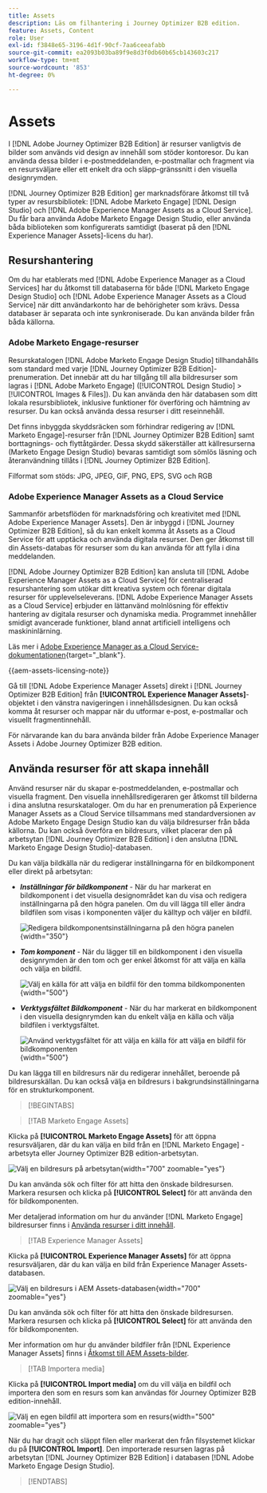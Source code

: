 ```yaml
---
title: Assets
description: Läs om filhantering i Journey Optimizer B2B edition.
feature: Assets, Content
role: User
exl-id: f3848e65-3196-4d1f-90cf-7aa6ceeafabb
source-git-commit: ea2093b03ba89f9e8d3f0db60b65cb143603c217
workflow-type: tm+mt
source-wordcount: '853'
ht-degree: 0%

---
```


# Assets

I [!DNL Adobe Journey Optimizer B2B Edition] är resurser vanligtvis de bilder som används vid design av innehåll som stöder kontoresor. Du kan använda dessa bilder i e-postmeddelanden, e-postmallar och fragment via en resursväljare eller ett enkelt dra och släpp-gränssnitt i den visuella designrymden.

[!DNL Journey Optimizer B2B Edition] ger marknadsförare åtkomst till två typer av resursbibliotek: [!DNL Adobe Marketo Engage] [!DNL Design Studio] och [!DNL Adobe Experience Manager Assets as a Cloud Service]. Du får bara använda Adobe Marketo Engage Design Studio, eller använda båda biblioteken som konfigurerats samtidigt (baserat på den [!DNL Experience Manager Assets]-licens du har).

## Resurshantering

Om du har etablerats med [!DNL Adobe Experience Manager as a Cloud Services] har du åtkomst till databaserna för både [!DNL Marketo Engage Design Studio] och [!DNL Adobe Experience Manager Assets as a Cloud Service] när ditt användarkonto har de behörigheter som krävs. Dessa databaser är separata och inte synkroniserade. Du kan använda bilder från båda källorna.

### Adobe Marketo Engage-resurser

Resurskatalogen [!DNL Adobe Marketo Engage Design Studio] tillhandahålls som standard med varje [!DNL Journey Optimizer B2B Edition]-prenumeration. Det innebär att du har tillgång till alla bildresurser som lagras i [!DNL Adobe Marketo Engage] ([!UICONTROL Design Studio] > [!UICONTROL Images & Files]). Du kan använda den här databasen som ditt lokala resursbibliotek, inklusive funktioner för överföring och hämtning av resurser. Du kan också använda dessa resurser i ditt reseinnehåll.

Det finns inbyggda skyddsräcken som förhindrar redigering av [!DNL Marketo Engage]-resurser från [!DNL Journey Optimizer B2B Edition] samt borttagnings- och flyttåtgärder. Dessa skydd säkerställer att källresurserna (Marketo Engage Design Studio) bevaras samtidigt som sömlös läsning och återanvändning tillåts i [!DNL Journey Optimizer B2B Edition].

Filformat som stöds: JPG, JPEG, GIF, PNG, EPS, SVG och RGB

### Adobe Experience Manager Assets as a Cloud Service

Sammanför arbetsflöden för marknadsföring och kreativitet med [!DNL Adobe Experience Manager Assets]. Den är inbyggd i [!DNL Journey Optimizer B2B Edition], så du kan enkelt komma åt Assets as a Cloud Service för att upptäcka och använda digitala resurser. Den ger åtkomst till din Assets-databas för resurser som du kan använda för att fylla i dina meddelanden.

[!DNL Adobe Journey Optimizer B2B Edition] kan ansluta till [!DNL Adobe Experience Manager Assets as a Cloud Service] för centraliserad resurshantering som utökar ditt kreativa system och förenar digitala resurser för upplevelseleverans. [!DNL Adobe Experience Manager Assets as a Cloud Service] erbjuder en lättanvänd molnlösning för effektiv hantering av digitala resurser och dynamiska media. Programmet innehåller smidigt avancerade funktioner, bland annat artificiell intelligens och maskininlärning.

Läs mer i [Adobe Experience Manager as a Cloud Service-dokumentationen](https://experienceleague.adobe.com/en/docs/experience-manager-cloud-service/content/assets/overview){target="_blank"}.

{{aem-assets-licensing-note}}

Gå till [!DNL Adobe Experience Manager Assets] direkt i [!DNL Journey Optimizer B2B Edition] från **[!UICONTROL Experience Manager Assets]**-objektet i den vänstra navigeringen i innehållsdesignen. Du kan också komma åt resurser och mappar när du utformar e-post, e-postmallar och visuellt fragmentinnehåll.

För närvarande kan du bara använda bilder från Adobe Experience Manager Assets i Adobe Journey Optimizer B2B edition.

## Använda resurser för att skapa innehåll

Använd resurser när du skapar e-postmeddelanden, e-postmallar och visuella fragment. Den visuella innehållsredigeraren ger åtkomst till bilderna i dina anslutna resurskataloger. Om du har en prenumeration på Experience Manager Assets as a Cloud Service tillsammans med standardversionen av Adobe Marketo Engage Design Studio kan du välja bildresurser från båda källorna. Du kan också överföra en bildresurs, vilket placerar den på arbetsytan [!DNL Journey Optimizer B2B Edition] i den anslutna [!DNL Marketo Engage Design Studio]-databasen.

Du kan välja bildkälla när du redigerar inställningarna för en bildkomponent eller direkt på arbetsytan:

* **_Inställningar för bildkomponent_** - När du har markerat en bildkomponent i det visuella designområdet kan du visa och redigera inställningarna på den högra panelen. Om du vill lägga till eller ändra bildfilen som visas i komponenten väljer du källtyp och väljer en bildfil.

  ![Redigera bildkomponentsinställningarna på den högra panelen](./assets/content-assets-image-settings.png){width="350"}

* **_Tom komponent_** - När du lägger till en bildkomponent i den visuella designrymden är den tom och ger enkel åtkomst för att välja en källa och välja en bildfil.

  ![Välj en källa för att välja en bildfil för den tomma bildkomponenten](./assets/content-assets-image-component-empty.png){width="500"}

* **_Verktygsfältet Bildkomponent_** - När du har markerat en bildkomponent i den visuella designrymden kan du enkelt välja en källa och välja bildfilen i verktygsfältet.

  ![Använd verktygsfältet för att välja en källa för att välja en bildfil för bildkomponenten](./assets/content-assets-image-toolbar-settings.png){width="500"}

Du kan lägga till en bildresurs när du redigerar innehållet, beroende på bildresurskällan. Du kan också välja en bildresurs i bakgrundsinställningarna för en strukturkomponent.

>[!BEGINTABS]

>[!TAB Marketo Engage Assets]

Klicka på **[!UICONTROL Marketo Engage Assets]** för att öppna resursväljaren, där du kan välja en bild från en [!DNL Marketo Engage] -arbetsyta eller Journey Optimizer B2B edition-arbetsytan.

![Välj en bildresurs på arbetsytan](./assets/content-assets-image-me-selected.png){width="700" zoomable="yes"}

Du kan använda sök och filter för att hitta den önskade bildresursen. Markera resursen och klicka på **[!UICONTROL Select]** för att använda den för bildkomponenten.

Mer detaljerad information om hur du använder [!DNL Marketo Engage] bildresurser finns i [Använda resurser i ditt innehåll](./marketo-engage-design-studio.md#use-assets-in-your-content).

>[!TAB Experience Manager Assets]

Klicka på **[!UICONTROL Experience Manager Assets]** för att öppna resursväljaren, där du kan välja en bild från Experience Manager Assets-databasen.

![Välj en bildresurs i AEM Assets-databasen](./assets/content-assets-image-aem-selected.png){width="700" zoomable="yes"}

Du kan använda sök och filter för att hitta den önskade bildresursen. Markera resursen och klicka på **[!UICONTROL Select]** för att använda den för bildkomponenten.

Mer information om hur du använder bildfiler från [!DNL Experience Manager Assets] finns i [Åtkomst till AEM Assets-bilder](./aem-assets.md#access-aem-assets-images).

>[!TAB Importera media]

Klicka på **[!UICONTROL Import media]** om du vill välja en bildfil och importera den som en resurs som kan användas för Journey Optimizer B2B edition-innehåll.

![Välj en egen bildfil att importera som en resurs](./assets/content-assets-image-import-file-selected.png){width="500" zoomable="yes"}

När du har dragit och släppt filen eller markerat den från filsystemet klickar du på **[!UICONTROL Import]**. Den importerade resursen lagras på arbetsytan [!DNL Journey Optimizer B2B Edition] i databasen [!DNL Adobe Marketo Engage Design Studio].

>[!ENDTABS]
